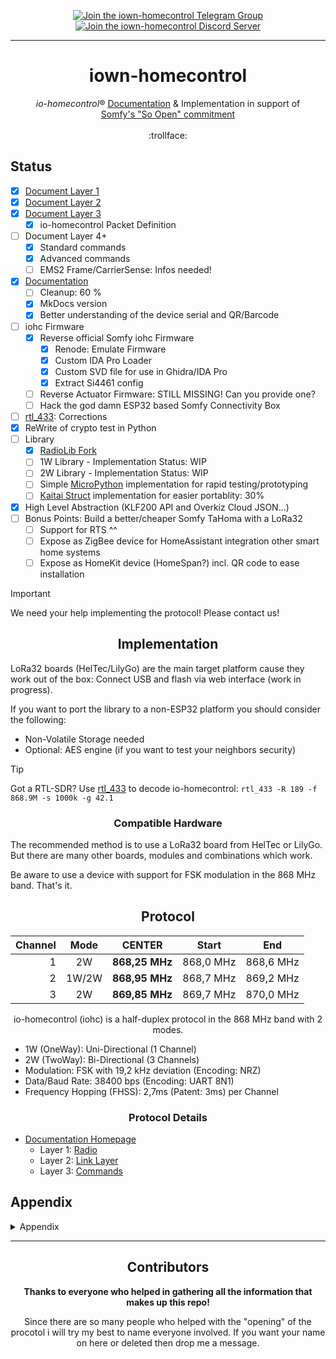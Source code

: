 <div align="center" width="100%">

[![Join the iown-homecontrol Telegram Group](https://img.shields.io/badge/Telegram-Join-5865F2?style=for-the-badge&logo=telegram)](https://t.me/iownHomecontrol) [![Join the iown-homecontrol Discord Server](https://img.shields.io/badge/Discord-Join-5865F2?style=for-the-badge&logo=discord)](https://discord.gg/MPEb7dTNdN)

---

# iown-homecontrol

*io-homecontrol*&reg; [Documentation](https://velocet.github.io/iown-homecontrol) & Implementation in support of<br/><a href="https://www.somfy-group.com/en-en/news/2018-01-04-somfy-launches-its-so-open-with-somfy-program-allowing-easier-access-to-smart-home-soluti">Somfy's "So Open" commitment</a><br/><br/>:trollface:

</div>

## Status

- [X] [Document Layer 1](docs/radio.md)
- [X] [Document Layer 2](docs/linklayer.md)
- [X] [Document Layer 3](docs/commands.md)
  - [X] io-homecontrol Packet Definition
- [ ] Document Layer 4+
  - [X] Standard commands
  - [X] Advanced commands
  - [ ] EMS2 Frame/CarrierSense: Infos needed!
- [X] [Documentation](https://velocet.github.io/iown-homecontrol)
  - [ ] Cleanup: 60 %
  - [X] MkDocs version
  - [X] Better understanding of the device serial and QR/Barcode
- [ ] iohc Firmware
  - [X] Reverse official Somfy iohc Firmware
    - [X] Renode: Emulate Firmware
    - [X] Custom IDA Pro Loader
    - [X] Custom SVD file for use in Ghidra/IDA Pro
    - [X] Extract Si4461 config
  - [ ] Reverse Actuator Firmware: STILL MISSING! Can you provide one?
  - [ ] Hack the god damn ESP32 based Somfy Connectivity Box
- [ ] [rtl_433](https://github.com/merbanan/rtl_433/blob/master/src/devices/somfy_iohc.c): Corrections
- [X] ReWrite of crypto test in Python
- [ ] Library
  - [X] [RadioLib Fork](https://github.com/Velocet/RadioLib_IoHc)
  - [ ] 1W Library - Implementation Status: WIP
  - [ ] 2W Library - Implementation Status: WIP
  - [ ] Simple [MicroPython](https://micropython.org/) implementation for rapid testing/prototyping
  - [ ] [Kaitai Struct](https://kaitai.io/) implementation for easier portablity: 30%
- [X] High Level Abstraction (KLF200 API and Overkiz Cloud JSON...)
- [ ] Bonus Points: Build a better/cheaper Somfy TaHoma with a LoRa32
  - [ ] Support for RTS ^^
  - [ ] Expose as ZigBee device for HomeAssistant integration other smart home systems
  - [ ] Expose as HomeKit device (HomeSpan?) incl. QR code to ease installation

> [!IMPORTANT]
> We need your help implementing the protocol! Please contact us!

<div align="center" width="100%">

## Implementation

</div>

LoRa32 boards (HelTec/LilyGo) are the main target platform cause they work out of the box: Connect USB and flash via web interface (work in progress).

If you want to port the library to a non-ESP32 platform you should consider the following:

- Non-Volatile Storage needed
- Optional: AES engine (if you want to test your neighbors security)

> [!TIP]
> Got a RTL-SDR? Use [rtl_433](https://github.com/merbanan/rtl_433) to decode io-homecontrol: `rtl_433 -R 189 -f 868.9M -s 1000k -g 42.1`

<div align="center" width="100%">

### Compatible Hardware

</div>

The recommended method is to use a LoRa32 board from HelTec or LilyGo. But there are many other boards, modules and combinations which work.

Be aware to use a device with support for FSK modulation in the 868 MHz band. That's it.

<!-- TODO Devices... don't forget the radiolib readme
<div align="center" width="100%">

If not explicitly mentioned every board version is supported.
| [HelTec](https://heltec.org/product-category/lora/lrnode/esp32-lora/)  | [LilyGo](https://www.lilygo.cc/collections/lora-or-gps)   | AdaFruit   | Other |
|:------------: | :------------: | :------------: | :------------: |
| [WiFi LoRa32](https://heltec.org/project/wifi-lora-32-v3/)   | LoRa32     | [ESP32 Feather](https://www.adafruit.com/product/5900)<br/>+<br/>FeatherWing [RFM69HCW](https://www.adafruit.com/product/3229)/[RFM95W](https://www.adafruit.com/product/3231)     | [FireBeetle ESP32](https://www.dfrobot.com/product-1590.html)<br/>+<br/>[LoRa 868MHz- Cover](https://www.dfrobot.com/product-1831.html)
| [Wireless Bridge](https://heltec.org/project/wireless-bridge/)    | T-Beam     | | |
| [Wireless Tracker](https://heltec.org/project/wireless-tracker/)    | T3-S3     |      | |
| [Wireless Stick](https://heltec.org/project/wireless-stick-v3/)    | T-Watch S3     |     | |
| [Wireless Stick Lite](https://heltec.org/project/wireless-stick-lite-v2/)    |      |      | |
</div> -->

<div align="center" width="100%">

## Protocol <!-- TODO write a absolute minimal intro but with all information needed to have a basic understanding -->

</div>

<div align="center" width="100%">

| Channel | Mode  | CENTER         | Start     | End       |
| ------: | :---: | :------------: | :-------: | :-------: |
| 1       | 2W    | **868,25 MHz** | 868,0 MHz | 868,6 MHz |
| 2       | 1W/2W | **868,95 MHz** | 868,7 MHz | 869,2 MHz |
| 3       | 2W    | **869,85 MHz** | 869,7 MHz | 870,0 MHz |

io-homecontrol (iohc) is a half-duplex protocol in the 868 MHz band with 2 modes.

</div>

- 1W (OneWay): Uni-Directional (1 Channel)
- 2W (TwoWay):  Bi-Directional (3 Channels)
- Modulation: FSK with 19,2 kHz deviation (Encoding: NRZ)
- Data/Baud Rate: 38400 bps (Encoding: UART 8N1)
- Frequency Hopping (FHSS): 2,7ms (Patent: 3ms) per Channel

<div align="center" width="100%">

### Protocol Details <!-- TODO: Link docs -->

</div>

- [Documentation Homepage](https://velocet.github.io/iown-homecontrol)
  - Layer 1: [Radio](docs/radio.md)
  - Layer 2: [Link Layer](docs/linklayer.md)
  - Layer 3: [Commands](docs/commands.md)

## Appendix

<details><summary>Appendix</summary>

### iohc Alliance Background & History

Since this is not if interest for most people this is behind a collapsed section:

<details><summary>iohc Alliance Background & History</summary><br/><br/>

There is a low level software library thats accessible to members of the iohc alliance. Gateways ("Boxes") like the *TaHoma*/*Cozytouch*/etc. are just a "whiteware" product from *Overkiz*. The mobile apps are built by *Modulotech*. *Overkiz*, *Somfy* and *Modulotech* are owned by *Atlantic*.

The first manufacturer id was given to *Velux*. The initial alliance consisted of *Velux*, *Somfy* and *Honeywell*. From looking at the timeline my best guess would be that Somfy "invented" a new protocol but needed a stronger partner to get a bigger market share for their newly invented protocol.
<br/>
The approached *Velux* and exchanged some patents. After their lawyers had a look at those patents they realized that *Honeywell* held some important patents without they would never make it to market. So they made them an offer to join the alliance in exchange for the patents as they predicted a big market share (Velux is the market leader in Europe). Honeywell only ever produced one gateway and seems to have implemented their own version of iohc named EvoHome (Protocol: Ramses II).

> Fun Facts:
>
> iohc is only really used in Europe. For the american market they use either RTS (433 MHz) or a 2.4GHz bastard implementation with a shitty range.
>
> From the first 12 iohc alliance members only two use iohc to this day: *Somfy* and *Velux*. Everyone else quickly realizied that using such an obscure protocol is a dead end with no benefits which is costing them a lot of money.
<!-- TODO Link to oem devices´md -->
- Overkiz KizBox/MiniBox Whiteware Examples
  - Cozytouch Branding: Atlantic, Thermor
  - Cotherm I-Vista
  - Hitachi HI-KUMO
  - Nexity Eugénie
  - Rexel Energeasy Connect
  - Somfy Connexoon, TaHoma

- iohc Alliance Members without any iohc products
  - SecuYou
  - Assa Abloy
  - niko
  - WindowMaster
  - Renson
  - Ciat
  - Honeywell
  - Hörmann
  - Ehret (VOLETRONIC io)
  - Alulux
  - SIMU
  - ExtremeLine (?)

#### iohc Quotes

<details><summary>Quotes</summary>

Taken from the FAQ on the io-homecontrol homepage (which is offline .. of course it is^^)

> Encryption: the key to security - How does it work?
>
> Each io-homecontrol installation has its own encryption key, which is present in all io products in the home. This key is automatically activated when the installation is first used. The emitter (remote control) issues its encryption key to the receiver (e.g. roller shutter) once and once only.
>
> - For each command issued by the remote control, the receiver generates and sends back to the emitter a random number generated from a range of several billions.
> - The emitter and receiver both perform automatic calculations based on this random number and the encryption key.
> - If the results of these two calculations are identical, the emitter and receiver must have the same key, and the command (e.g. close the shutter) can therefore be carried out (e.g. close the shutter). The emitter is then informed that the command has been carried out.
>
> The encryption key is "buried" among these exchanges between emitters and receivers, making it undetectable.
>
> Bei der ersten Benutzung tauschen Fernbedienung (Sender) und Produkt (Empfänger) einen 128-Bit-Verschlüsselungscode aus und verbinden ihn bei jeder neuen Aktion mit einer zufällig gewählten Zahl. Daraus errechnet sich ein Code, den Sender und Empfänger miteinander abgleichen. Nur bei Übereinstimmung reagiert das Produkt auf die geforderte Aktion. Durch diesen Sicherheitsmechanismus wird die Reaktion auf einen fremden Sender ausgeschlossen. Die neue Anwendung sucht automatisch nach bereits bestehenden Produkten und berücksichtigt diese bei ihren Aktionen. Bevor Sender und Empfänger miteinander kommunizieren, wird die Verfügbarkeit des Kanals überprüft. Sollte eine Bandbreite überlagert oder besetzt sein, wartet die Anwendung vor der Kommunikation auf das Freiwerden der Frequenz (Listen before Talk) oder weicht auf einen der anderen Kanäle aus (Adaptive Frequency Agility).

</details>

#### iohc History

<details><summary>Quotes</summary>

- Initative was created in 2002
- Launched in July 2005 by Somfy, Velux and Honeywell
- First companies to adopt: Hörmann, Assa Abloy, Niko, Renson, Windowmaster
  - [Velux PR: Assa Abloy becomes new ioHome member](https://press.velux.com/assa-abloy-becomes-a-new-member-of-io-homecontrol/)

##### Trademark

The Trademark is held by VKR Holding A/S (Denmark) which also owns Velux. This explains why Velux has the first Manufacturer ID.

- Trademark History
  - Trademark Priority: 2002-06-27 (France: 023171386)
  - Filing: 2002-12-20
  - Published for Opposition: 2004-05-04
  - Registration: 2007-08-07

</details></details>

### Links

<details><summary>Links</summary>

- Online Discussions
  - [rtl_433: Add new decoder for Velux shutter remote control - io-homecontrol protocoll](https://github.com/merbanan/rtl_433/issues/1376)
  - [RFHEM: Somfy Smoove io remote 868.25 MHz](https://github.com/RFD-FHEM/RFFHEM/issues/984)
  - [OpenHAB: Io-homecontrol / velux - something's in the bush](https://community.openhab.org/t/io-homecontrol-velux-somethings-in-the-bush/11413)
  - Velux Blinds
    - [No KUX, just Loxone](https://smarthome.exposed/controlling-velux-windows/)
    - [Velux SML Rolläden „ablernen" bzw. resetten](https://wolf-u.li/5920/velux-sml-rollaeden-ablernen-bzw-resetten/)
    - [snipsvelux](https://github.com/Psychokiller1888/snipsvelux)
    - [VeluxIR](https://github.com/zschub/VeluxIR) - IR protocol for old Velux remotes
- Kizbox Rooting
  - TaHoma: [Somfy TaHoma Jailbreak](https://github.com/Aldohrs/tahoma-jailbreak)
  - Connexoon: [No clouds, just sunshine. Disconnecting Somfy Connexoon from the cloud.](https://blog.unauthorizedaccess.nl/2021/04/07/no-clouds-just-sunshine.html)
  - CozyTouch: [CozyTouch Rooting the CozyTouch aka KizBox Mini](https://www.lafois.com/2020/11/07/rooting-the-cozytouch-aka-kizbox-mini-part-1/)
- FCC: [VELUX America Inc.](https://fccid.io/XSG)
- [FLOSS @ Overkiz](https://floss.overkiz.com)
  - [Device Tree from a KizBox](https://github.com/torvalds/linux/blob/master/arch/arm/boot/dts/microchip/at91-kizbox.dts)

</details></details>

<div align="center" width="100%">

---

## Contributors <!-- TODO Add all Names/Projects which helped -->

</div>

<div align="center" width="100%">

**Thanks to everyone who helped in gathering all the information that makes up this repo!**

Since there are so many people who helped with the "opening" of the procotol i will try my best to name everyone involved. If you want your name on here or deleted then drop me a message.

</div>
